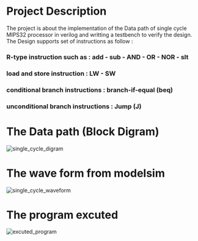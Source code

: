 # Project Description
The project is about the implementation of the Data path of single cycle MIPS32 processor in verilog and writting a testbench to verify the design.
The Design supports set of instructions as follow :
 ### R-type instruction such as        : add - sub - AND - OR - NOR - slt
 ### load and store instruction        : LW - SW
 ### conditional branch instructions   : branch-if-equal (beq)
 ### unconditional branch instructions : Jump (J)


# The Data path (Block Digram)
![single_cycle_digram](https://github.com/Abdulrahmmann18/single_cycle_MIPS32/assets/144833244/cc2a6328-7846-434c-acb1-5eebb0b28eda)

# The wave form from modelsim
![single_cycle_waveform](https://github.com/Abdulrahmmann18/single_cycle_MIPS32/assets/144833244/1abf51fc-181e-4cd9-b4cc-56300de07d4d)

# The program excuted 
![excuted_program](https://github.com/Abdulrahmmann18/single_cycle_MIPS32/assets/144833244/9d765f38-422b-4c79-889a-7a8d263dee78)






